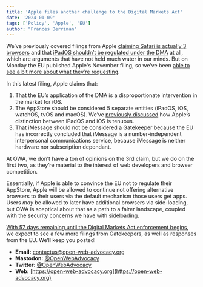 ```yaml
---
title: 'Apple files another challenge to the Digital Markets Act'
date: '2024-01-09'
tags: ['Policy', 'Apple', 'EU']
author: "Frances Berriman"
---
```



We’ve previously covered filings from Apple [claiming Safari is actually 3 browsers](https://www.macrumors.com/2023/11/04/apple-argued-safari-is-three-different-browsers) and that [iPadOS shouldn’t be regulated under the DMA](https://open-web-advocacy.org/blog/owa-eu-dma-submission-apple-ipados/) at all, which are arguments that have not held much water in our minds. But on Monday the EU published Apple's November filing, so we’ve been [able to see a bit more about what they’re requesting](https://eur-lex.europa.eu/legal-content/EN/TXT/?uri=OJ:C_202400563). 

In this latest filing, Apple claims that:

1. That the EU’s application of the DMA is a disproportionate intervention in the market for iOS. 
2. The AppStore should be considered 5 separate entities (iPadOS, iOS, watchOS, tvOS and macOS). We’ve [previously discussed](https://open-web-advocacy.org/blog/owa-eu-dma-submission-apple-ipados/) how Apple’s distinction between iPadOS and iOS is tenuous.
3. That iMessage should not be considered a Gatekeeper because the EU has incorrectly concluded that iMessage is a number-independent interpersonal communications service, because iMessage is neither hardware nor subscription dependant.

At OWA, we don’t have a ton of opinions on the 3rd claim, but we do on the first two, as they’re material to the interest of web developers and browser competition.

Essentially, if Apple is able to convince the EU not to regulate their AppStore, Apple will be allowed to continue not offering alternative browsers to their users via the default mechanism those users get apps. Users *may* be allowed to later have additional browsers via side-loading, but OWA is sceptical about that as a path to a fairer landscape, coupled with the security concerns we have with sideloading. 

[With 57 days remaining until the Digital Markets Act enforcement begins](https://digital-markets-act.ec.europa.eu/about-dma_en), we expect to see a few more filings from Gatekeepers, as well as responses from the EU. We’ll keep you posted!





- **Email:**        [contactus@open-web-advocacy.org](mailto:contactus@open-web-advocacy.org)
- **Mastodon:**      [@OpenWebAdvocacy](https://mastodon.social/@owa)
- **Twitter:**      [@OpenWebAdvocacy](https://twitter.com/OpenWebAdvocacy)
- **Web:**         [https://open-web-advocacy.org](https://open-web-advocacy.org)
